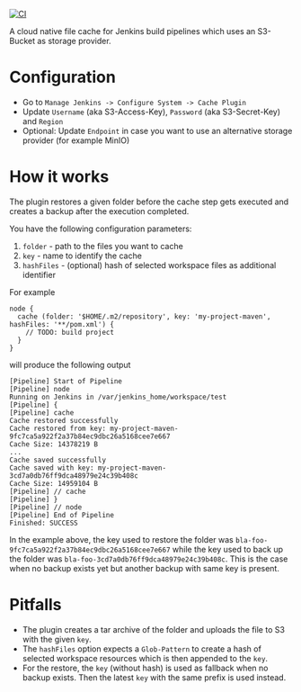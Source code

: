 [![CI](https://github.com/j3t/jenkins-pipeline-cache-plugin/actions/workflows/ci.yml/badge.svg)](https://github.com/j3t/jenkins-pipeline-cache-plugin/actions/workflows/ci.yml)

A cloud native file cache for Jenkins build pipelines which uses an S3-Bucket as storage provider.

# Configuration
* Go to `Manage Jenkins -> Configure System -> Cache Plugin`
* Update `Username` (aka S3-Access-Key), `Password` (aka S3-Secret-Key) and `Region`
* Optional: Update `Endpoint` in case you want to use an alternative storage provider (for example MinIO)

# How it works
The plugin restores a given folder before the cache step gets executed and creates a backup after the execution completed.

You have the following configuration parameters:
1. `folder` - path to the files you want to cache
1. `key` - name to identify the cache
1. `hashFiles` - (optional) hash of selected workspace files as additional identifier

For example
```
node {
  cache (folder: '$HOME/.m2/repository', key: 'my-project-maven', hashFiles: '**/pom.xml') {
    // TODO: build project
  }
}
```
will produce the following output
```
[Pipeline] Start of Pipeline
[Pipeline] node
Running on Jenkins in /var/jenkins_home/workspace/test
[Pipeline] {
[Pipeline] cache
Cache restored successfully
Cache restored from key: my-project-maven-9fc7ca5a922f2a37b84ec9dbc26a5168cee7e667
Cache Size: 14378219 B
...
Cache saved successfully
Cache saved with key: my-project-maven-3cd7a0db76ff9dca48979e24c39b408c
Cache Size: 14959104 B
[Pipeline] // cache
[Pipeline] }
[Pipeline] // node
[Pipeline] End of Pipeline
Finished: SUCCESS
```
In the example above, the key used to restore the folder was `bla-foo-9fc7ca5a922f2a37b84ec9dbc26a5168cee7e667` while the key used to back up the folder was `bla-foo-3cd7a0db76ff9dca48979e24c39b408c`. This is the case when no backup exists yet but another backup with same key is present. 

# Pitfalls
* The plugin creates a tar archive of the folder and uploads the file to S3 with the given `key`.
* The `hashFiles` option expects a `Glob-Pattern` to create a hash of selected workspace resources which is then appended to the `key`.
* For the restore, the `key` (without hash) is used as fallback when no backup exists. Then the latest `key` with the same prefix is used instead. 